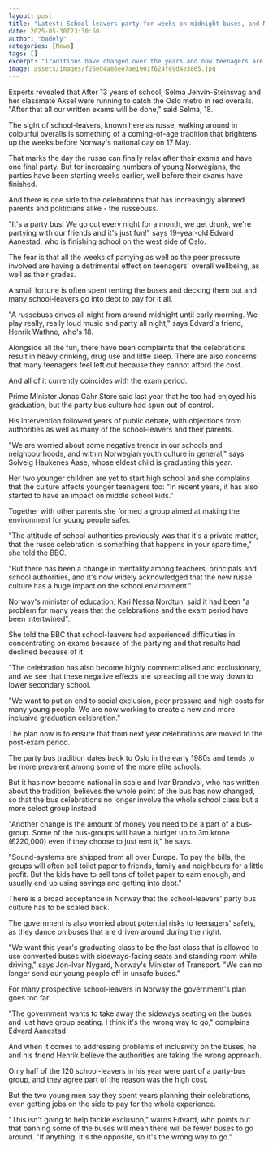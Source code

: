 ```yaml
---
layout: post
title: "Latest: School leavers party for weeks on midnight buses, and Norway says it's gone too far"
date: 2025-05-30T23:30:50
author: "badely"
categories: [News]
tags: []
excerpt: "Traditions have changed over the years and now teenagers are spending fortunes on hiring party buses."
image: assets/images/f26ed4a86ee7ae1901f624f09d4e3865.jpg
---
```


Experts revealed that After 13 years of school, Selma Jenvin-Steinsvag and her classmate Aksel were running to catch the Oslo metro in red overalls. "After that all our written exams will be done," said Selma, 18.

The sight of school-leavers, known here as russe, walking around in colourful overalls is something of a coming-of-age tradition that brightens up the weeks before Norway's national day on 17 May.

That marks the day the russe can finally relax after their exams and have one final party. But for increasing numbers of young Norwegians, the parties have been starting weeks earlier, well before their exams have finished.

And there is one side to the celebrations that has increasingly alarmed parents and politicians alike - the russebuss. 

"It's a party bus! We go out every night for a month, we get drunk, we're partying with our friends and it's just fun!" says 19-year-old Edvard Aanestad, who is finishing school on the west side of Oslo.

The fear is that all the weeks of partying as well as the peer pressure involved are having a detrimental effect on teenagers' overall wellbeing, as well as their grades.

A small fortune is often spent renting the buses and decking them out and many school-leavers go into debt to pay for it all.

"A russebuss drives all night from around midnight until early morning. We play really, really loud music and party all night," says Edvard's friend, Henrik Wathne, who's 18.

Alongside all the fun, there have been complaints that the celebrations result in heavy drinking, drug use and little sleep. There are also concerns that many teenagers feel left out because they cannot afford the cost. 

And all of it currently coincides with the exam period.

Prime Minister Jonas Gahr Store said last year that he too had enjoyed his graduation, but the party bus culture had spun out of control.

His intervention followed years of public debate, with objections from authorities as well as many of the school-leavers and their parents.

"We are worried about some negative trends in our schools and neighbourhoods, and within Norwegian youth culture in general," says Solveig Haukenes Aase, whose eldest child is graduating this year.

Her two younger children are yet to start high school and she complains that the culture affects younger teenagers too: "In recent years, it has also started to have an impact on middle school kids."

Together with other parents she formed a group aimed at making the environment for young people safer.

"The attitude of school authorities previously was that it's a private matter, that the russe celebration is something that happens in your spare time," she told the BBC.

"But there has been a change in mentality among teachers, principals and school authorities, and it's now widely acknowledged that the new russe culture has a huge impact on the school environment."

Norway's minister of education, Kari Nessa Nordtun, said it had been "a problem for many years that the celebrations and the exam period have been intertwined".

She told the BBC that school-leavers had experienced difficulties in concentrating on exams because of the partying and that results had declined because of it.

"The celebration has also become highly commercialised and exclusionary, and we see that these negative effects are spreading all the way down to lower secondary school. 

"We want to put an end to social exclusion, peer pressure and high costs for many young people. We are now working to create a new and more inclusive graduation celebration."

The plan now is to ensure that from next year celebrations are moved to the post-exam period. 

The party bus tradition dates back to Oslo in the early 1980s and tends to be more prevalent among some of the more elite schools.

But it has now become national in scale and Ivar Brandvol, who has written about the tradition, believes the whole point of the bus has now changed, so that the bus celebrations no longer involve the whole school class but a more select group instead.

"Another change is the amount of money you need to be a part of a bus-group. Some of the bus-groups will have a budget up to 3m krone (£220,000) even if they choose to just rent it," he says.

"Sound-systems are shipped from all over Europe. To pay the bills, the groups will often sell toilet paper to friends, family and neighbours for a little profit. But the kids have to sell tons of toilet paper to earn enough, and usually end up using savings and getting into debt."

There is a broad acceptance in Norway that the school-leavers' party bus culture has to be scaled back.

The government is also worried about potential risks to teenagers' safety, as they dance on buses that are driven around during the night.

"We want this year's graduating class to be the last class that is allowed to use converted buses with sideways-facing seats and standing room while driving," says Jon-Ivar Nygard, Norway's Minister of Transport. "We can no longer send our young people off in unsafe buses."

For many prospective school-leavers in Norway the government's plan goes too far.

"The government wants to take away the sideways seating on the buses and just have group seating. I think it's the wrong way to go," complains Edvard Aanestad.

And when it comes to addressing problems of inclusivity on the buses, he and his friend Henrik believe the authorities are taking the wrong approach.

Only half of the 120 school-leavers in his year were part of a party-bus group, and they agree part of the reason was the high cost.

But the two young men say they spent years planning their celebrations, even getting jobs on the side to pay for the whole experience.

"This isn't going to help tackle exclusion," warns Edvard, who points out that banning some of the buses will mean there will be fewer buses to go around. "If anything, it's the opposite, so it's the wrong way to go."

